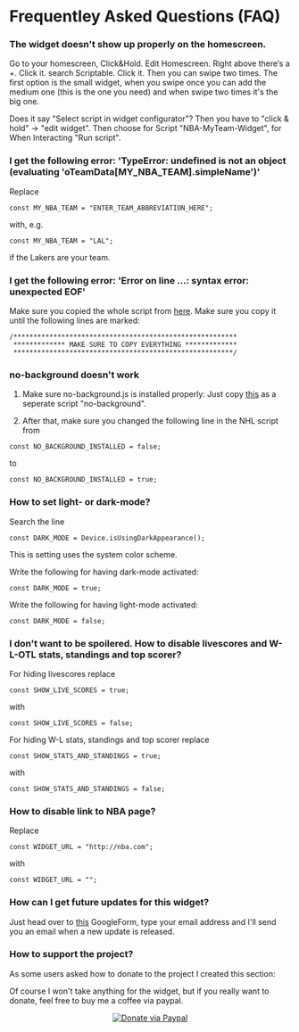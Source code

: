 

# Frequentley Asked Questions (FAQ)
### The widget doesn't show up properly on the homescreen.
Go to your homescreen, Click&Hold. Edit Homescreen. Right above there‘s a +. Click it. search Scriptable. Click it. Then you can swipe two times. The first option  is the small widget, when you swipe once you can add the medium one  (this is the one you need) and when swipe two times it's the big one. 

Does it say "Select script in widget configurator"? Then you have to "click & hold" -> "edit widget". Then choose for Script "NBA-MyTeam-Widget", for When Interacting "Run script".

### I get the following error: 'TypeError: undefined is not an object (evaluating 'oTeamData[MY_NBA_TEAM].simpleName')'      
Replace
```
const MY_NBA_TEAM = "ENTER_TEAM_ABBREVIATION_HERE";
```
with, e.g.
```
const MY_NBA_TEAM = "LAL";
```
if the Lakers are your team.

### I get the following error: 'Error on line ...: syntax error: unexpected EOF'
Make sure you copied the whole script from [here](https://raw.githubusercontent.com/thisisevanfox/nba-my-team-ios-widget/main/NBA-MyTeam-Widget.js).
Make sure you copy it until the following lines are marked:
```
/********************************************************
 ************* MAKE SURE TO COPY EVERYTHING *************
 *******************************************************/
```

### no-background doesn't work
1. Make sure no-background.js is installed properly: Just copy [this](https://raw.githubusercontent.com/supermamon/scriptable-no-background/master/no-background.js) as a seperate script "no-background".

2. After that, make sure you changed the following line in the NHL script from
```
const NO_BACKGROUND_INSTALLED = false;
```
to
```
const NO_BACKGROUND_INSTALLED = true;
```

### How to set light- or dark-mode?
Search the line
```
const DARK_MODE = Device.isUsingDarkAppearance();
```
This is setting uses the system color scheme.

Write the following for having dark-mode activated:
```
const DARK_MODE = true;
```

Write the following for having light-mode activated:
```
const DARK_MODE = false;
```
### I don't want to be spoilered. How to disable livescores and W-L-OTL stats, standings and top scorer?
For hiding livescores replace
```
const SHOW_LIVE_SCORES = true;
```
with
```
const SHOW_LIVE_SCORES = false;
```
For hiding W-L stats, standings and top scorer replace
```
const SHOW_STATS_AND_STANDINGS = true;
```
with
```
const SHOW_STATS_AND_STANDINGS = false;
```
### How to disable link to NBA page?
Replace
```
const WIDGET_URL = "http://nba.com";
```
with
```
const WIDGET_URL = "";
```

### How can I get future updates for this widget?
Just head over to [this](https://forms.gle/6tcB5juGenEaZHqL7) GoogleForm, type your email address and I'll send you an email when a new update is released.

### How to support the project?
As some users asked how to donate to the project I created this section:

Of course I won't take anything for the widget, but if you really want to donate, feel free to buy me a coffee via paypal.

<p align="center">
<a href="http://paypal.me/thisisevanfox" target="_blank"><img src="https://camo.githubusercontent.com/74865d9b3ad7b0a216f64653cee3d2027790220fb7b0302cf693e5a9e7c20c7a/68747470733a2f2f696d672e736869656c64732e696f2f62616467652f70617970616c2d646f6e6174652d79656c6c6f772e737667" alt="Donate via Paypal" border="0" /></a>
</p>  

